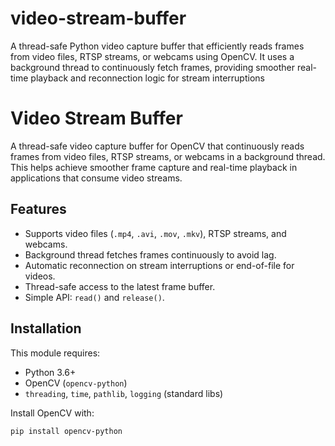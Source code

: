 # video-stream-buffer
A thread-safe Python video capture buffer that efficiently reads frames from video files, RTSP streams, or webcams using OpenCV. It uses a background thread to continuously fetch frames, providing smoother real-time playback and reconnection logic for stream interruptions       



# Video Stream Buffer

A thread-safe video capture buffer for OpenCV that continuously reads frames
from video files, RTSP streams, or webcams in a background thread. This helps
achieve smoother frame capture and real-time playback in applications that
consume video streams.

## Features

- Supports video files (`.mp4`, `.avi`, `.mov`, `.mkv`), RTSP streams, and webcams.
- Background thread fetches frames continuously to avoid lag.
- Automatic reconnection on stream interruptions or end-of-file for videos.
- Thread-safe access to the latest frame buffer.
- Simple API: `read()` and `release()`.

## Installation

This module requires:

- Python 3.6+
- OpenCV (`opencv-python`)
- `threading`, `time`, `pathlib`, `logging` (standard libs)

Install OpenCV with:

```bash
pip install opencv-python

